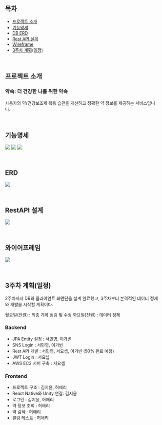 ## 목차
* [프로젝트 소개](#프로젝트-소개)
* [기능명세](#기능명세)
* [DB ERD](#DB-ERD)
* [Rest API 설계](#Rest-API-설계)
* [Wireframe](#Wireframe)
* [3주차 계획(일정)](#3주차-계획일정)


<br>


## 프로젝트 소개

### 약속: 더 건강한 나를 위한 약속
사용자의 약/건강보조제 복용 습관을 개선하고 정확한 약 정보를 제공하는 서비스입니다.


<br>


## 기능명세

![](https://i.imgur.com/WaDjUDZ.png)
![](https://i.imgur.com/KXqBkyW.png)
![](https://i.imgur.com/0ATVMNy.png)


<br>


## ERD
![](https://i.imgur.com/NgccMxn.png)


<br>


## RestAPI 설계

![](https://i.imgur.com/Xtuw8pD.jpg)


<br>


## 와이어프레임
![](https://i.imgur.com/XQoMFYx.png)


<br>



## 3주차 계획(일정)

2주차까지 DB와 클라이언트 화면단을 설계 완료했고, 3주차부터 본격적인 데이터 정제와 개발을 시작할 계획이다.

월요일(전원) : 최종 기획 점검 및 수정
화요일(전원) : 데이터 정제

### Backend
- JPA Entity 설정 : 서민영, 이가빈
- SNS Login : 서민영, 이가빈
- Rest API 개발 : 서민영, 서요셉, 이가빈 (50% 완료 예정)
- JWT Login : 서요셉
- AWS EC2 서버 구축 : 서요셉

### Frontend
- 프로젝트 구조 : 김지윤, 허애리
- React Native와 Unity 연결: 김지윤
- 로그인 : 김지윤, 허애리
- 약 정보 조회 : 허애리
- 약 검색 : 허애리
- 알람 테스트 : 허애리
